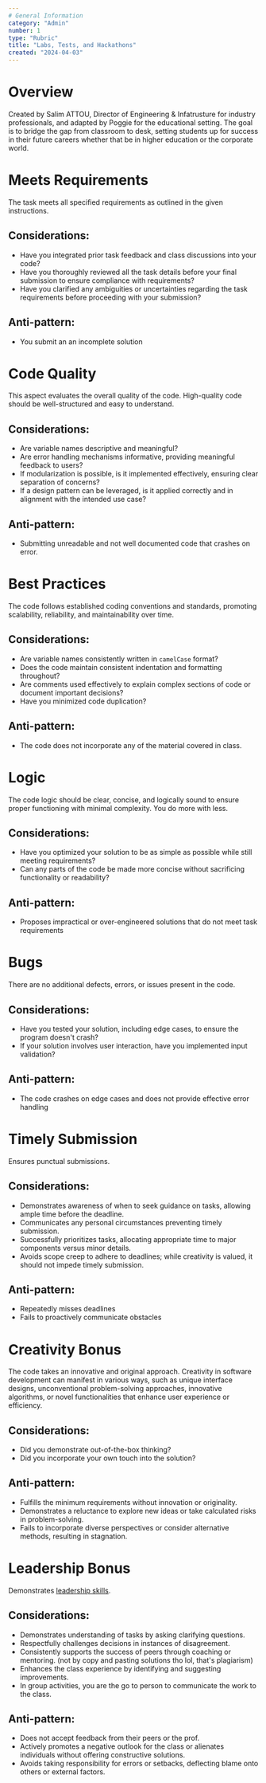 ```yaml
---
# General Information
category: "Admin"
number: 1
type: "Rubric"
title: "Labs, Tests, and Hackathons"
created: "2024-04-03"
---
```


# Overview

Created by Salim ATTOU, Director of Engineering & Infatrusture for industry professionals, and adapted by Poggie for the educational setting. The goal is to bridge the gap from classroom to desk, setting students up for success in their future careers whether that be in higher education or the corporate world.

# Meets Requirements

The task meets all specified requirements as outlined in the given instructions.

## Considerations:

- Have you integrated prior task feedback and class discussions into your code?
- Have you thoroughly reviewed all the task details before your final submission to ensure compliance with requirements?
- Have you clarified any ambiguities or uncertainties regarding the task requirements before proceeding with your submission?

## Anti-pattern:

- You submit an an incomplete solution

# Code Quality

This aspect evaluates the overall quality of the code. High-quality code should be well-structured and easy to understand.

## Considerations:

- Are variable names descriptive and meaningful?
- Are error handling mechanisms informative, providing meaningful feedback to users?
- If modularization is possible, is it implemented effectively, ensuring clear separation of concerns?
- If a design pattern can be leveraged, is it applied correctly and in alignment with the intended use case?

## Anti-pattern:

- Submitting unreadable and not well documented code that crashes on error.

# Best Practices

The code follows established coding conventions and standards, promoting scalability, reliability, and maintainability over time.

## Considerations:

- Are variable names consistently written in `camelCase` format?
- Does the code maintain consistent indentation and formatting throughout?
- Are comments used effectively to explain complex sections of code or document important decisions?
- Have you minimized code duplication?

## Anti-pattern:

- The code does not incorporate any of the material covered in class.

# Logic

The code logic should be clear, concise, and logically sound to ensure proper functioning with minimal complexity. You do more with less.

## Considerations:

- Have you optimized your solution to be as simple as possible while still meeting requirements?
- Can any parts of the code be made more concise without sacrificing functionality or readability?

## Anti-pattern:

- Proposes impractical or over-engineered solutions that do not meet task requirements

# Bugs

There are no additional defects, errors, or issues present in the code.

## Considerations:

- Have you tested your solution, including edge cases, to ensure the program doesn't crash?
- If your solution involves user interaction, have you implemented input validation?

## Anti-pattern:

- The code crashes on edge cases and does not provide effective error handling

# Timely Submission

Ensures punctual submissions.

## Considerations:

- Demonstrates awareness of when to seek guidance on tasks, allowing ample time before the deadline.
- Communicates any personal circumstances preventing timely submission.
- Successfully prioritizes tasks, allocating appropriate time to major components versus minor details.
- Avoids scope creep to adhere to deadlines; while creativity is valued, it should not impede timely submission.

## Anti-pattern:

- Repeatedly misses deadlines
- Fails to proactively communicate obstacles

# Creativity Bonus

The code takes an innovative and original approach. Creativity in software development can manifest in various ways, such as unique interface designs, unconventional problem-solving approaches, innovative algorithms, or novel functionalities that enhance user experience or efficiency.

## Considerations:

- Did you demonstrate out-of-the-box thinking?
- Did you incorporate your own touch into the solution?

## Anti-pattern:

- Fulfills the minimum requirements without innovation or originality.
- Demonstrates a reluctance to explore new ideas or take calculated risks in problem-solving.
- Fails to incorporate diverse perspectives or consider alternative methods, resulting in stagnation.

# Leadership Bonus

Demonstrates [leadership skills](https://www.amazon.jobs/content/en/our-workplace/leadership-principles).

## Considerations:

- Demonstrates understanding of tasks by asking clarifying questions.
- Respectfully challenges decisions in instances of disagreement.
- Consistently supports the success of peers through coaching or mentoring. (not by copy and pasting solutions tho lol, that's plagiarism)
- Enhances the class experience by identifying and suggesting improvements.
- In group activities, you are the go to person to communicate the work to the class.

## Anti-pattern:

- Does not accept feedback from their peers or the prof.
- Actively promotes a negative outlook for the class or alienates individuals without offering constructive solutions.
- Avoids taking responsibility for errors or setbacks, deflecting blame onto others or external factors.
